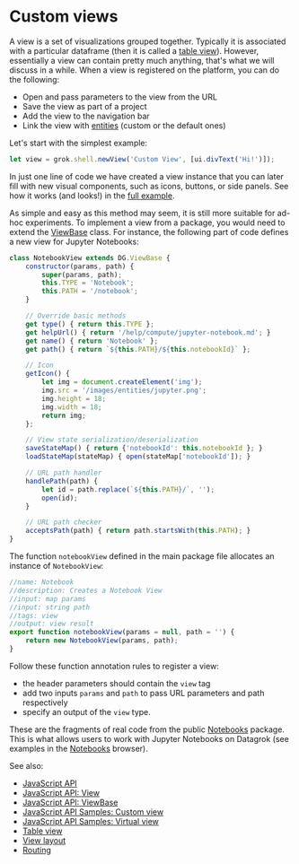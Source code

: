 <!-- TITLE: Create a custom view -->

# Custom views

A view is a set of visualizations grouped together. Typically it is associated with a particular dataframe (then it is
called a [table view](../../overview/table-view.md)). However, essentially a view can contain pretty much anything,
that's what we will discuss in a while. When a view is registered on the platform, you can do the following:

* Open and pass parameters to the view from the URL
* Save the view as part of a project
* Add the view to the navigation bar
* Link the view with [entities](../../overview/objects.md) (custom or the default ones)

Let's start with the simplest example:

```javascript
let view = grok.shell.newView('Custom View', [ui.divText('Hi!')]);
```

In just one line of code we have created a view instance that you can later fill with new visual components, such as
icons, buttons, or side panels. See how it works (and looks!) in
the [full example](https://public.datagrok.ai/js/samples/ui/views/views).

As simple and easy as this method may seem, it is still more suitable for ad-hoc experiments. To implement a view from a
package, you would need to extend the [ViewBase](https://datagrok.ai/js-api/classes/dg.viewbase.html) class. For
instance, the following part of code defines a new view for Jupyter Notebooks:

```javascript
class NotebookView extends DG.ViewBase {
    constructor(params, path) {
        super(params, path);
        this.TYPE = 'Notebook';
        this.PATH = '/notebook';
    }

    // Override basic methods
    get type() { return this.TYPE };
    get helpUrl() { return '/help/compute/jupyter-notebook.md'; }
    get name() { return 'Notebook' };
    get path() { return `${this.PATH}/${this.notebookId}` };

    // Icon
    getIcon() {
        let img = document.createElement('img');
        img.src = '/images/entities/jupyter.png';
        img.height = 18;
        img.width = 18;
        return img;
    };

    // View state serialization/deserialization
    saveStateMap() { return {'notebookId': this.notebookId }; }
    loadStateMap(stateMap) { open(stateMap['notebookId']); }

    // URL path handler
    handlePath(path) {
        let id = path.replace(`${this.PATH}/`, '');
        open(id);
    }

    // URL path checker
    acceptsPath(path) { return path.startsWith(this.PATH); }
}
```

The function `notebookView` defined in the main package file allocates an instance of `NotebookView`:

```javascript
//name: Notebook
//description: Creates a Notebook View
//input: map params
//input: string path
//tags: view
//output: view result
export function notebookView(params = null, path = '') {
    return new NotebookView(params, path);
}
```

Follow these function annotation rules to register a view:

* the header parameters should contain the `view` tag
* add two inputs `params` and `path` to pass URL parameters and path respectively
* specify an output of the `view` type.

These are the fragments of real code from the
public [Notebooks](https://github.com/datagrok-ai/public/blob/master/packages/Notebooks/src/package.js)
package. This is what allows users to work with Jupyter Notebooks on Datagrok (see examples in
the [Notebooks](https://public.datagrok.ai/notebooks?) browser).

See also:

* [JavaScript API](../js-api.md)
* [JavaScript API: View](https://datagrok.ai/js-api/classes/dg.view)
* [JavaScript API: ViewBase](https://datagrok.ai/js-api/classes/dg.viewbase)
* [JavaScript API Samples: Custom view](https://public.datagrok.ai/js/samples/ui/views/views)
* [JavaScript API Samples: Virtual view](https://public.datagrok.ai/js/samples/ui/virtual-view)
* [Table view](../../overview/table-view.md)
* [View layout](../../visualize/view-layout.md)
* [Routing](../../overview/routing.md)
